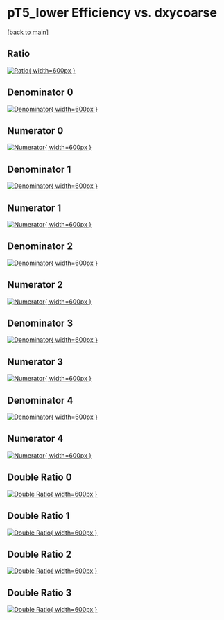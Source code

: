 # pT5_lower Efficiency vs. dxycoarse

[[back to main](./)]



## Ratio

[![Ratio](../mtv/var/pT5_lower_xtr_13_0_eff_dxycoarse.png){ width=600px }](../mtv/var/pT5_lower_xtr_13_0_eff_dxycoarse.pdf)

## Denominator 0

[![Denominator](../mtv/den/pT5_lower_xtr_13_0_eff_dxycoarse_den0.png){ width=600px }](../mtv/den/pT5_lower_xtr_13_0_eff_dxycoarse_den0.pdf)

## Numerator 0

[![Numerator](../mtv/num/pT5_lower_xtr_13_0_eff_dxycoarse_num0.png){ width=600px }](../mtv/num/pT5_lower_xtr_13_0_eff_dxycoarse_num0.pdf)

## Denominator 1

[![Denominator](../mtv/den/pT5_lower_xtr_13_0_eff_dxycoarse_den1.png){ width=600px }](../mtv/den/pT5_lower_xtr_13_0_eff_dxycoarse_den1.pdf)

## Numerator 1

[![Numerator](../mtv/num/pT5_lower_xtr_13_0_eff_dxycoarse_num1.png){ width=600px }](../mtv/num/pT5_lower_xtr_13_0_eff_dxycoarse_num1.pdf)

## Denominator 2

[![Denominator](../mtv/den/pT5_lower_xtr_13_0_eff_dxycoarse_den2.png){ width=600px }](../mtv/den/pT5_lower_xtr_13_0_eff_dxycoarse_den2.pdf)

## Numerator 2

[![Numerator](../mtv/num/pT5_lower_xtr_13_0_eff_dxycoarse_num2.png){ width=600px }](../mtv/num/pT5_lower_xtr_13_0_eff_dxycoarse_num2.pdf)

## Denominator 3

[![Denominator](../mtv/den/pT5_lower_xtr_13_0_eff_dxycoarse_den3.png){ width=600px }](../mtv/den/pT5_lower_xtr_13_0_eff_dxycoarse_den3.pdf)

## Numerator 3

[![Numerator](../mtv/num/pT5_lower_xtr_13_0_eff_dxycoarse_num3.png){ width=600px }](../mtv/num/pT5_lower_xtr_13_0_eff_dxycoarse_num3.pdf)

## Denominator 4

[![Denominator](../mtv/den/pT5_lower_xtr_13_0_eff_dxycoarse_den4.png){ width=600px }](../mtv/den/pT5_lower_xtr_13_0_eff_dxycoarse_den4.pdf)

## Numerator 4

[![Numerator](../mtv/num/pT5_lower_xtr_13_0_eff_dxycoarse_num4.png){ width=600px }](../mtv/num/pT5_lower_xtr_13_0_eff_dxycoarse_num4.pdf)

## Double Ratio 0

[![Double Ratio](../mtv/ratio/pT5_lower_xtr_13_0_eff_dxycoarse_ratio0.png){ width=600px }](../mtv/ratio/pT5_lower_xtr_13_0_eff_dxycoarse_ratio0.pdf)

## Double Ratio 1

[![Double Ratio](../mtv/ratio/pT5_lower_xtr_13_0_eff_dxycoarse_ratio1.png){ width=600px }](../mtv/ratio/pT5_lower_xtr_13_0_eff_dxycoarse_ratio1.pdf)

## Double Ratio 2

[![Double Ratio](../mtv/ratio/pT5_lower_xtr_13_0_eff_dxycoarse_ratio2.png){ width=600px }](../mtv/ratio/pT5_lower_xtr_13_0_eff_dxycoarse_ratio2.pdf)

## Double Ratio 3

[![Double Ratio](../mtv/ratio/pT5_lower_xtr_13_0_eff_dxycoarse_ratio3.png){ width=600px }](../mtv/ratio/pT5_lower_xtr_13_0_eff_dxycoarse_ratio3.pdf)

